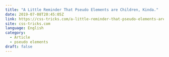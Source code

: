 ```yaml
---
title: "A Little Reminder That Pseudo Elements are Children, Kinda."
date: 2019-07-08T20:45:05Z
link: https://css-tricks.com/a-little-reminder-that-pseudo-elements-are-children-kinda/?utm_medium=RSS&utm_source=news.12bit.vn
site: css-tricks.com
language: English
category:
  - Article
  - pseudo elements
draft: false
---
```

